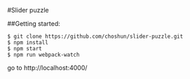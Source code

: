#Slider puzzle

##Getting started:
```
$ git clone https://github.com/choshun/slider-puzzle.git
$ npm install
$ npm start
$ npm run webpack-watch
```
go to http://localhost:4000/

